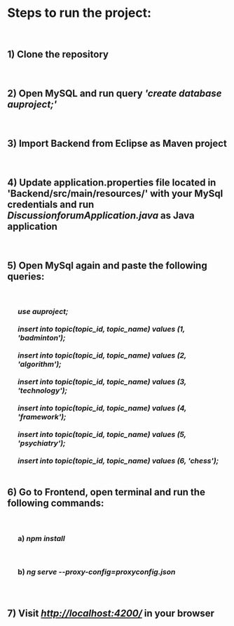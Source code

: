 <h1> Steps to run the project: </h1> <br>
<h2> 1) Clone the repository </h2> <br>
<h2> 2) Open MySQL and run query <i>'create database auproject;'</i> </h2> <br>
<h2> 3) Import Backend from Eclipse as Maven project </h2> <br>
<h2> 4) Update application.properties file located in 'Backend/src/main/resources/' with your MySql credentials and run <i>DiscussionforumApplication.java</i> as Java application </h2> <br>
<h2> 5) Open MySql again and paste the following queries:</h2><br>
<ul>
<h3><i>use auproject; <br><br>
insert into topic(topic_id, topic_name) values (1, 'badminton'); <br><br>
insert into topic(topic_id, topic_name) values (2, 'algorithm'); <br><br>
insert into topic(topic_id, topic_name) values (3, 'technology'); <br><br>
insert into topic(topic_id, topic_name) values (4, 'framework'); <br><br>
insert into topic(topic_id, topic_name) values (5, 'psychiatry'); <br><br>
insert into topic(topic_id, topic_name) values (6, 'chess'); <br> </i><br>
 </ul>
<h2> 6) Go to Frontend, open terminal and run the following commands: </h2> <br>
 <ul>
  <h3>  a) <i>npm install</i> </h3> <br>
  <h3>  b) <i>ng serve --proxy-config=proxyconfig.json</i> <h3> <br> 
 </ul>
    <h2> 7) Visit <i><a href="http://localhost:4200/">http://localhost:4200/</a> </i> in your browser </h2> <br>